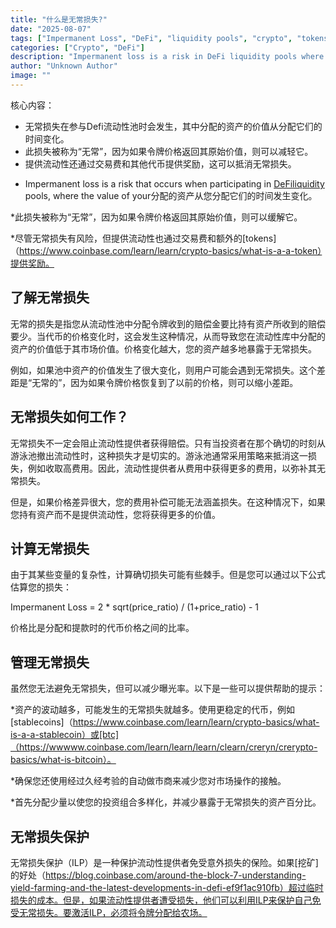 ```yaml
---
title: "什么是无常损失?"
date: "2025-08-07"
tags: ["Impermanent Loss", "DeFi", "liquidity pools", "crypto", "tokens"]
categories: ["Crypto", "DeFi"]
description: "Impermanent loss is a risk in DeFi liquidity pools where the value of allocated assets changes, but can be mitigated if the token price returns to its original value."
author: "Unknown Author"
image: ""
---
```

核心内容：
 - 无常损失在参与Defi流动性池时会发生，其中分配的资产的价值从分配它们的时间变化。
 - 此损失被称为“无常”，因为如果令牌价格返回其原始价值，则可以减轻它。
 - 提供流动性还通过交易费和其他代币提供奖励，这可以抵消无常损失。

*   Impermanent loss is a risk that occurs when participating in [DeFi](https://www.coinbase.com/learn/crypto-basics/what-is-defi)[liquidity](https://help.coinbase.com/en/coinbase/getting-started/crypto-education/glossary/liquidity-) pools, where the value of your分配的资产从您分配它们的时间发生变化。

*此损失被称为“无常”，因为如果令牌价格返回其原始价值，则可以缓解它。

*尽管无常损失有风险，但提供流动性也通过交易费和额外的[tokens]（https://www.coinbase.com/learn/learn/crypto-basics/what-is-a-a-token）提供奖励。

了解无常损失
------------------------------------------

无常的损失是指您从流动性池中分配令牌收到的赔偿金要比持有资产所收到的赔偿要少。当代币的价格变化时，这会发生这种情况，从而导致您在流动性库中分配的资产的价值低于其市场价值。价格变化越大，您的资产越多地暴露于无常损失。

例如，如果池中资产的价值发生了很大变化，则用户可能会遇到无常损失。这个差距是“无常的”，因为如果令牌价格恢复到了以前的价格，则可以缩小差距。

无常损失如何工作？
----------------------------------------------

无常损失不一定会阻止流动性提供者获得赔偿。只有当投资者在那个确切的时刻从游泳池撤出流动性时，这种损失才是切实的。游泳池通常采用策略来抵消这一损失，例如收取高费用。因此，流动性提供者从费用中获得更多的费用，以弥补其无常损失。

但是，如果价格差异很大，您的费用补偿可能无法涵盖损失。在这种情况下，如果您持有资产而不是提供流动性，您将获得更多的价值。

计算无常损失
-----------------------------------------

由于其某些变量的复杂性，计算确切损失可能有些棘手。但是您可以通过以下公式估算您的损失：

Impermanent Loss = 2 * sqrt(price_ratio) / (1+price_ratio) -  1

价格比是分配和提款时的代币价格之间的比率。

管理无常损失
--------------------------------------

虽然您无法避免无常损失，但可以减少曝光率。以下是一些可以提供帮助的提示：

*资产的波动越多，可能发生的无常损失就越多。使用更稳定的代币，例如[stablecoins]（https://www.coinbase.com/learn/learn/crypto-basics/what-is-a-a-stablecoin）或[btc]（https://wwwww.coinbase.com/learn/learn/learn/clearn/creryn/crerypto-basics/what-is-bitcoin）。

*确保您还使用经过久经考验的自动做市商来减少您对市场操作的接触。

*首先分配少量以使您的投资组合多样化，并减少暴露于无常损失的资产百分比。

无常损失保护
---------------------------------------

无常损失保护（ILP）是一种保护流动性提供者免受意外损失的保险。如果[挖矿]的好处（https://blog.coinbase.com/around-the-block-7-understanding-yield-farming-and-the-latest-developments-in-defi-ef9f1ac910fb）超过临时损失的成本。但是，如果流动性提供者遭受损失，他们可以利用ILP来保护自己免受无常损失。要激活ILP，必须将令牌分配给农场。
